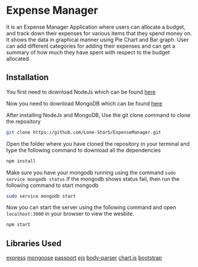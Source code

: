 # Expense Manager

It is an Expense Manager Application where users can allocate a budget, and track down their expenses for various items that they spend money on. It shows the data in graphical manner using Pie Chart and Bar graph. User can add different categories for adding their expenses and can get a summary of how much they have spent with respect to the budget allocated.

## Installation

You first need to download NodeJs which can be found [here](https://nodejs.org/en/download/)

Now you need to download MongoDB which can be found [here](https://docs.mongodb.com/manual/administration/install-community/)


After installing NodeJs and MongoDB, Use the git clone command to clone the repository

```bash
git clone https://github.com/Lone-Star5/ExpenseManager.git
```

Open the folder where you have cloned the repository in your terminal and type the following command to download all the dependencies

```bash
npm install
```

Make sure you have your mongodb running using the command `sudo service mongodb status`
If the mongodb shows status fail, then run the following command to start mongodb

```bash
sudo service mongodb start
```

Now you can start the server using the following command and open `localhost:3000` in your browser to view the wesbite.

```bash
npm start
```


## Libraries Used

[express](https://www.npmjs.com/package/express)
[mongoose](https://www.npmjs.com/package/mongoose)
[passport](https://www.npmjs.com/package/passport)
[ejs](https://www.npmjs.com/package/ejs)
[body-parser](https://www.npmjs.com/package/body-parser)
[chart.js](https://www.chartjs.org/)
[bootstrap](https://getbootstrap.com/)


